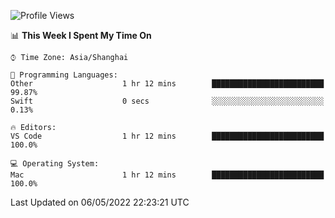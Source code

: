 <!--START_SECTION:waka-->
![Profile Views](http://img.shields.io/badge/Profile%20Views-3-blue)

📊 **This Week I Spent My Time On** 

```text
⌚︎ Time Zone: Asia/Shanghai

💬 Programming Languages: 
Other                    1 hr 12 mins        █████████████████████████   99.87% 
Swift                    0 secs              ░░░░░░░░░░░░░░░░░░░░░░░░░   0.13%

🔥 Editors: 
VS Code                  1 hr 12 mins        █████████████████████████   100.0%

💻 Operating System: 
Mac                      1 hr 12 mins        █████████████████████████   100.0%

```


 Last Updated on 06/05/2022 22:23:21 UTC
<!--END_SECTION:waka-->
